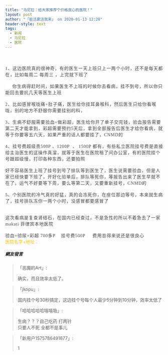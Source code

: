 ```yaml
---
title: "马尼拉：给大家推荐个价格良心的医院！"
layout: post
author: "「脏活累活我来」 on 2020-01-13 12:20"
header-style: text
tags:
  - 新闻
  - 马尼拉
  - 医院
---
```


<input type="hidden" value="菲乐园提供">
<br>
<br>
<span style="color: rgb(68, 68, 68); font-family: 微软雅黑; letter-spacing: 1px; background-color: rgb(255, 255, 255);">1、这边医院真的很神奇，有的医生一天上班只上一两个小时，还不是每天都在，比如每周二 每周三 ，上完就下班了</span><br style="overflow-wrap: break-word; color: rgb(68, 68, 68); font-family: 微软雅黑; letter-spacing: 1px; white-space: normal; background-color: rgb(255, 255, 255);"><br style="overflow-wrap: break-word; color: rgb(68, 68, 68); font-family: 微软雅黑; letter-spacing: 1px; white-space: normal; background-color: rgb(255, 255, 255);"><span style="color: rgb(68, 68, 68); font-family: 微软雅黑; letter-spacing: 1px; background-color: rgb(255, 255, 255);">&nbsp; &nbsp;&nbsp;&nbsp;你生病得赶时间，如果医生不上班的时候你去看病，挂不到号，所以你只能回去要抗几天等医生上班</span><br style="overflow-wrap: break-word; color: rgb(68, 68, 68); font-family: 微软雅黑; letter-spacing: 1px; white-space: normal; background-color: rgb(255, 255, 255);"><br style="overflow-wrap: break-word; color: rgb(68, 68, 68); font-family: 微软雅黑; letter-spacing: 1px; white-space: normal; background-color: rgb(255, 255, 255);"><span style="color: rgb(68, 68, 68); font-family: 微软雅黑; letter-spacing: 1px; background-color: rgb(255, 255, 255);">2、比如感冒喉咙痛+肚子痛，医生给你挂耳鼻喉科，然后医生只给你看喉咙，别的地方不舒服你需要挂别的科，</span><br style="overflow-wrap: break-word; color: rgb(68, 68, 68); font-family: 微软雅黑; letter-spacing: 1px; white-space: normal; background-color: rgb(255, 255, 255);"><br style="overflow-wrap: break-word; color: rgb(68, 68, 68); font-family: 微软雅黑; letter-spacing: 1px; white-space: normal; background-color: rgb(255, 255, 255);"><span style="color: rgb(68, 68, 68); font-family: 微软雅黑; letter-spacing: 1px; background-color: rgb(255, 255, 255);">3、生病不舒服需要验血+做彩超，医生给你开了单子交完钱，验血报告需要第二天才能拿到，彩超需要预约5天后，拿到全部报告后医生才给你看病，就等于你要等五六天，如果严重的话人都要挂了，CNMD的</span><br style="overflow-wrap: break-word; color: rgb(68, 68, 68); font-family: 微软雅黑; letter-spacing: 1px; white-space: normal; background-color: rgb(255, 255, 255);"><br style="overflow-wrap: break-word; color: rgb(68, 68, 68); font-family: 微软雅黑; letter-spacing: 1px; white-space: normal; background-color: rgb(255, 255, 255);"><span style="color: rgb(68, 68, 68); font-family: 微软雅黑; letter-spacing: 1px; background-color: rgb(255, 255, 255);">4、挂号费超级贵500P 、1200P&nbsp;&nbsp;、 1500P 都有，有些私立医院挂号费是直接给主治医生的这操作真溜，就等于医生在医院租了间办公室，有的医院挂个号跟超级慢，打印各种东西，还要拍照</span><br style="overflow-wrap: break-word; color: rgb(68, 68, 68); font-family: 微软雅黑; letter-spacing: 1px; white-space: normal; background-color: rgb(255, 255, 255);"><br style="overflow-wrap: break-word; color: rgb(68, 68, 68); font-family: 微软雅黑; letter-spacing: 1px; white-space: normal; background-color: rgb(255, 255, 255);"><span style="color: rgb(68, 68, 68); font-family: 微软雅黑; letter-spacing: 1px; background-color: rgb(255, 255, 255);">好不容易医生上班了挂号到号了排队等到医生了，医生说需要验血，但是人家已经快要下班了，开好化验单后，排队等死你，等报告出来了医生早就不在了，运气不好要等下周，要么等第二天，又要重新挂号，CNMD的</span><br style="overflow-wrap: break-word; color: rgb(68, 68, 68); font-family: 微软雅黑; letter-spacing: 1px; white-space: normal; background-color: rgb(255, 255, 255);"><br style="overflow-wrap: break-word; color: rgb(68, 68, 68); font-family: 微软雅黑; letter-spacing: 1px; white-space: normal; background-color: rgb(255, 255, 255);"><span style="color: rgb(68, 68, 68); font-family: 微软雅黑; letter-spacing: 1px; background-color: rgb(255, 255, 255);">5、个别医院的冷气真的好猛，真的会冻死你，在座位那边等号，本来就生病了，挂号排队冻你一两个小时，没感冒都要感冒了</span><br style="overflow-wrap: break-word; color: rgb(68, 68, 68); font-family: 微软雅黑; letter-spacing: 1px; white-space: normal; background-color: rgb(255, 255, 255);"><span style="color: rgb(68, 68, 68); font-family: 微软雅黑; letter-spacing: 1px; background-color: rgb(255, 255, 255);">&nbsp; &nbsp;&nbsp; &nbsp;</span><br style="overflow-wrap: break-word; color: rgb(68, 68, 68); font-family: 微软雅黑; letter-spacing: 1px; white-space: normal; background-color: rgb(255, 255, 255);"><br style="overflow-wrap: break-word; color: rgb(68, 68, 68); font-family: 微软雅黑; letter-spacing: 1px; white-space: normal; background-color: rgb(255, 255, 255);"><span style="color: rgb(68, 68, 68); font-family: 微软雅黑; letter-spacing: 1px; background-color: rgb(255, 255, 255);">这次看病是复查肾结石，在国内已经查过，不是急性的所以不着急去了一家makati 菲律宾本地医院&nbsp;&nbsp;</span><br style="overflow-wrap: break-word; color: rgb(68, 68, 68); font-family: 微软雅黑; letter-spacing: 1px; white-space: normal; background-color: rgb(255, 255, 255);"><br style="overflow-wrap: break-word; color: rgb(68, 68, 68); font-family: 微软雅黑; letter-spacing: 1px; white-space: normal; background-color: rgb(255, 255, 255);"><span style="color: rgb(68, 68, 68); font-family: 微软雅黑; letter-spacing: 1px; background-color: rgb(255, 255, 255);">验血+验尿+彩超 700多P&nbsp; &nbsp; 挂号费500P&nbsp; &nbsp;&nbsp;&nbsp;费用总得来说还是很良心</span>
<span style="color: rgb(68, 68, 68); font-family: 微软雅黑; letter-spacing: 1px; background-color: rgb(255, 255, 255);"><br></span>
<span style="color: rgb(255, 192, 0);">医院名字+地址：</span>
<br>
<span style="color: rgb(255, 192, 0);"></span>

##### 網友發言 
> 「恶魔的Art」:
> <p>确实，而且效率太低了。</p>


> 「jkopu」:
> <p>国内挂个号30秒搞定，这边挂个号每个人最少5分钟到10分钟，效率太低了</p>

> 「哈哈哈哈哈嘻嘻吸」:
> <p>生病？？？自己吃药 打两针<br style="overflow-wrap: break-word; color: rgb(68, 68, 68); font-family: 微软雅黑; letter-spacing: 1px; white-space: normal; background-color: rgb(255, 255, 255);">只要人不死 全都不是事儿</p>

> 「新用户1575786491677」:
> <p>1</p>


